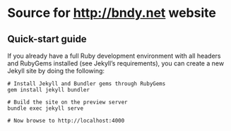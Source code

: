 # Source for http://bndy.net website

## Quick-start guide

If you already have a full Ruby development environment with all headers and RubyGems installed (see Jekyll’s requirements), you can create a new Jekyll site by doing the following:

```
# Install Jekyll and Bundler gems through RubyGems
gem install jekyll bundler

# Build the site on the preview server
bundle exec jekyll serve

# Now browse to http://localhost:4000
```